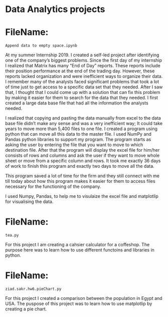 # Data Analytics projects

# FileName: 
    Append data to empty space.ipynb
 At my summer Internship 2019. I created a self-led project after identifying one of the company’s biggest problems. 
Since the first day of my internship I realized that Matrix has many “End of Day” reports. These reports include their position performance at the end of the trading day. However, these reports lacked organization and were inefficient ways to organize their data. I remember many of the analysts faced significant problems that took a lot of time just to get access to a specific data set that they needed. After I saw that, I thought that I could come up with a solution that can fix this problem by making it easier for them to search for the data that they needed. I first created a large data base file that had all the information the analysts needed.

I realized that copying and pasting the data manually from excel to the data base file didn’t make any sense and was a very inefficient way; It could take years to move more than 5,400 files to one file. I created a program using python that can move all this data to the master file. I used NumPy and Pandas python libraries to support my program. The program starts as asking the user by entering the file that you want to move to which destination file. After that the program will display the excel file for him/her consists of rows and columns and ask the user if they want to move whole sheet or move from a specific column and rows. It took me exactly 36 days of work to finish this program and exactly two days to move all the data. 

This program saved a lot of time for the firm and they still connect with me till today about how this program makes it easier for them to access files necessary for the functioning of the company.

I used Numpy, Pandas, to help me to visulaize the excel file and matplotlip for visualising the data.

# FileName: 
    tea.py
    
For this project I am creating a cahsier calculator for a coffeshop. The purpose here was to learn how to use different functoins and libraries in python.

# FileName: 
    ziad.sakr.hw6.pieChart.py
    
For this project I created a comparison between the population in Egypt and USA. The puspose of this project was to learn how to use matplotlip by creating a pie chart.
